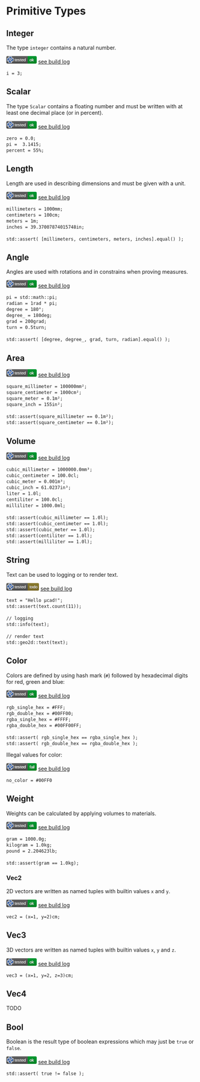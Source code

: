 # Primitive Types

## Integer

The type `integer` contains a natural number.

![test](.test/types_primitive_integer.png)
[see build log](.test/types_primitive_integer.log)

```µcad,types_primitive_integer
i = 3;
```

## Scalar

The type `Scalar` contains a floating number and must be written with at least one decimal place (or in percent).

![test](.test/types_primitive_scalar.png)
[see build log](.test/types_primitive_scalar.log)

```µcad,types_primitive_scalar
zero = 0.0;
pi =  3.1415;
percent = 55%;
```

## Length

Length are used in describing dimensions and must be given with a unit.

![test](.test/types_primitive_length.png)
[see build log](.test/types_primitive_length.log)

```µcad,types_primitive_length
millimeters = 1000mm;
centimeters = 100cm;
meters = 1m;
inches = 39.37007874015748in;

std::assert( [millimeters, centimeters, meters, inches].equal() );
```

## Angle

Angles are used with rotations and in constrains when proving measures.

![test](.test/types_primitive_angle.png)
[see build log](.test/types_primitive_angle.log)

```µcad,types_primitive_angle
pi = std::math::pi;
radian = 1rad * pi;
degree = 180°;
degree_ = 180deg;
grad = 200grad;
turn = 0.5turn;

std::assert( [degree, degree_, grad, turn, radian].equal() );
```

## Area

![test](.test/types_primitive_area.png)
[see build log](.test/types_primitive_area.log)

```µcad,types_primitive_area
square_millimeter = 100000mm²;
square_centimeter = 1000cm²;
square_meter = 0.1m²;
square_inch = 155in²;

std::assert(square_millimeter == 0.1m²);
std::assert(square_centimeter == 0.1m²);
```

## Volume

![test](.test/types_primitive_volume.png)
[see build log](.test/types_primitive_volume.log)

```µcad,types_primitive_volume
cubic_millimeter = 1000000.0mm³;
cubic_centimeter = 100.0cl;
cubic_meter = 0.001m³;
cubic_inch = 61.0237in³;
liter = 1.0l;
centiliter = 100.0cl;
milliliter = 1000.0ml;

std::assert(cubic_millimeter == 1.0l);
std::assert(cubic_centimeter == 1.0l);
std::assert(cubic_meter == 1.0l);
std::assert(centiliter == 1.0l);
std::assert(milliliter == 1.0l);
```

## String

Text can be used to logging or to render text.

![test](.test/types_primitive_string.png)
[see build log](.test/types_primitive_string.log)

```µcad,types_primitive_string#todo
text = "Hello µcad!";
std::assert(text.count(11));

// logging
std::info(text);

// render text
std::geo2d::text(text);
```

## Color

Colors are defined by using hash mark (`#`) followed by hexadecimal digits for red, green and blue:

![test](.test/types_primitive_color.png)
[see build log](.test/types_primitive_color.log)

```µcad,types_primitive_color
rgb_single_hex = #FFF;
rgb_double_hex = #00FF00;
rgba_single_hex = #FFFF;
rgba_double_hex = #00FF00FF;

std::assert( rgb_single_hex == rgba_single_hex );
std::assert( rgb_double_hex == rgba_double_hex );
```

Illegal values for color:

![test](.test/types_primitive_no_color.png)
[see build log](.test/types_primitive_no_color.log)

```µcad,types_primitive_no_color#fail
no_color = #00FF0
```

## Weight

Weights can be calculated by applying volumes to materials.

![test](.test/types_primitive_weight.png)
[see build log](.test/types_primitive_weight.log)

```µcad,types_primitive_weight
gram = 1000.0g;
kilogram = 1.0kg;
pound = 2.204623lb;

std::assert(gram == 1.0kg);
```

### Vec2

2D vectors are written as named tuples with builtin values `x` and `y`.

![test](.test/types_primitive_vec2.png)
[see build log](.test/types_primitive_vec2.log)

```µcad,types_primitive_vec2
vec2 = (x=1, y=2)cm;
```

## Vec3

3D vectors are written as named tuples with builtin values `x`, `y` and `z`.

![test](.test/types_primitive_vec3.png)
[see build log](.test/types_primitive_vec3.log)

```µcad,types_primitive_vec3
vec3 = (x=1, y=2, z=3)cm;
```

## Vec4

TODO

## Bool

Boolean is the result type of boolean expressions which may just be `true` or `false`.

![test](.test/types_primitive_bool.png)
[see build log](.test/types_primitive_bool.log)

```µcad,types_primitive_bool
std::assert( true != false );
```
